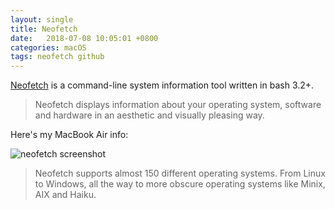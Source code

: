 ```yaml
---
layout: single
title: Neofetch
date:   2018-07-08 10:05:01 +0800
categories: macOS
tags: neofetch github
---
```

[Neofetch](https://github.com/dylanaraps/neofetch) is a command-line system information tool written in bash 3.2+. 

>Neofetch displays information about your operating system, software and hardware in an aesthetic and visually pleasing way.

Here's my MacBook Air info:

<img data-src="{% asset_path neofetch.png %}" src="{% asset_path neofetch-lq.png %}" class="lazyload blur-up" alt="neofetch screenshot"/>

>Neofetch supports almost 150 different operating systems. From Linux to Windows, all the way to more obscure operating systems like Minix, AIX and Haiku. 
